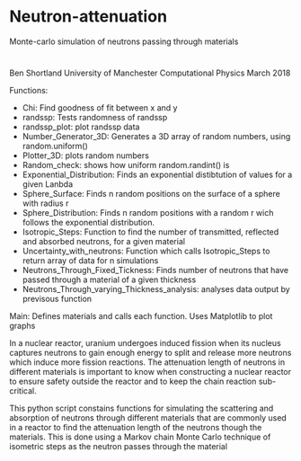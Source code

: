 # Neutron-attenuation
Monte-carlo simulation of neutrons passing through materials
#
Ben Shortland
University of Manchester
Computational Physics
March 2018

Functions:
 - Chi: Find goodness of fit between x and y
 - randssp: Tests randomness of randssp
  - randssp_plot: plot randssp data
 - Number_Generator_3D: Generates a 3D array of random numbers, using random.uniform()
  - Plotter_3D: plots random numbers
 - Random_check: shows how uniform random.randint() is
 - Exponential_Distribution: Finds an exponential distibtution of values for a given Lanbda
 - Sphere_Surface: Finds n random positions on the surface of a sphere with radius r
 - Sphere_Distribution: Finds n random positions with a random r wich follows the exponential distribution.
 - Isotropic_Steps: Function to find the number of transmitted, reflected and absorbed neutrons, for a given material
 - Uncertainty_with_neutrons: Function which calls Isotropic_Steps to return array of data for n simulations
 - Neutrons_Through_Fixed_Tickness: Finds number of neutrons that have passed through a material of a given thickness
  - Neutrons_Through_varying_Thickness_analysis: analyses data output by previsous function
   
Main:
  Defines materials and calls each function. Uses Matplotlib to plot graphs


In a nuclear reactor, uranium undergoes induced fission when its nucleus captures
neutrons to gain enough energy to split and release more neutrons which induce
more fission reactions. The attenuation length of neutrons in different materials is
important to know when constructing a nuclear reactor to ensure safety outside the
reactor and to keep the chain reaction sub-critical.

This python script constains functions for simulating the scattering and absorption of
neutrons through different materials that are commonly used in a reactor to find the
attenuation length of the neutrons though the materials. This is done using a Markov
chain Monte Carlo technique of isometric steps as the neutron passes through the
material
